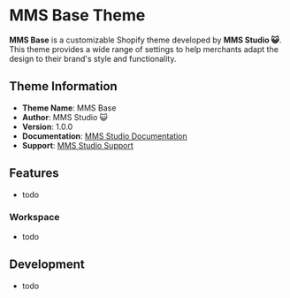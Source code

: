 # MMS Base Theme

**MMS Base** is a customizable Shopify theme developed by **MMS Studio 😺**. This theme provides a wide range of settings to help merchants adapt the design to their brand's style and functionality.

## Theme Information

- **Theme Name**: MMS Base
- **Author**: MMS Studio 😺
- **Version**: 1.0.0
- **Documentation**: [MMS Studio Documentation](https://www.mms-studio.co.nz/)
- **Support**: [MMS Studio Support](https://www.mms-studio.co.nz/)

## Features
- todo


### Workspace
- todo


## Development
- todo
